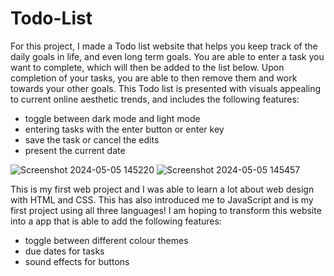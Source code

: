 # Todo-List

For this project, I made a Todo list website that helps you keep track of the daily goals in life, and even long term goals.
You are able to enter a task you want to complete, which will then be added to the list below. Upon completion of your tasks, you are able to then remove
them and work towards your other goals. This Todo list is presented with visuals appealing to current online aesthetic trends, and includes the following features:
- toggle between dark mode and light mode
- entering tasks with the enter button or enter key
- save the task or cancel the edits
- present the current date


![Screenshot 2024-05-05 145220](https://github.com/mellli1231/Todo/assets/153961300/39d7deaa-73e0-4238-82b7-bfba68f2ceba)
![Screenshot 2024-05-05 145457](https://github.com/mellli1231/Todo/assets/153961300/68118532-8c04-44e0-8fc3-f7cc714ab819)


This is my first web project and I was able to learn a lot about web design with HTML and CSS. This has also introduced me to JavaScript and is my first project using all three languages! 
I am hoping to transform this website into a app that is able to add the following features:
- toggle between different colour themes
- due dates for tasks
- sound effects for buttons
